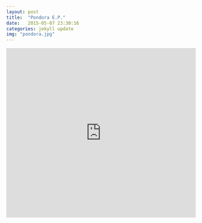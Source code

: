 ```yaml
---
layout: post
title:  "Pondora E.P."
date:   2015-05-07 23:30:16
categories: jekyll update
img: "pondora.jpg"
---
```

<iframe width="100%" height="450" scrolling="no" frameborder="no" src="https://w.soundcloud.com/player/?url=https%3A//api.soundcloud.com/playlists/25976&amp;auto_play=false&amp;hide_related=false&amp;show_comments=true&amp;show_user=true&amp;show_reposts=false&amp;visual=true"></iframe>
